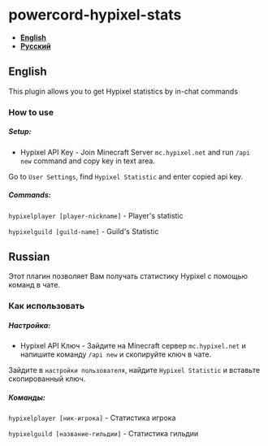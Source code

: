 # powercord-hypixel-stats
* **[English](#english)**
* **[Русский](#russian)**
## English
This plugin allows you to get Hypixel statistics by in-chat commands
### How to use
##### Setup:
* Hypixel API Key - Join Minecraft Server `mc.hypixel.net` and run `/api new` command and copy key in text area.

Go to `User Settings`, find `Hypixel Statistic` and enter copied api key.

##### Commands:
`hypixelplayer [player-nickname]` - Player's statistic

`hypixelguild [guild-name]` - Guild's Statistic

## Russian
Этот плагин позволяет Вам получать статистику Hypixel с помощью команд в чате.

### Как использовать
##### Настройка:
* Hypixel API Ключ - Зайдите на Minecraft сервер `mc.hypixel.net` и напишите команду `/api new` и скопируйте ключ в чате.

Зайдите в `настройки пользователя`, найдите `Hypixel Statistic` и вставьте скопированный ключ.

##### Команды:
`hypixelplayer [ник-игрока]` - Статистика игрока

`hypixelguild [название-гильдии]` - Статистика гильдии

